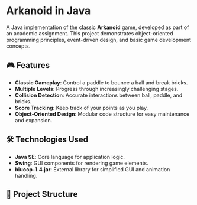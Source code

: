 # Arkanoid in Java

  A Java implementation of the classic **Arkanoid** game, developed as part of an academic assignment. This project demonstrates object-oriented programming principles,         event-driven design, and basic game development concepts.

## 🎮 Features

- **Classic Gameplay**: Control a paddle to bounce a ball and break bricks.
- **Multiple Levels**: Progress through increasingly challenging stages.
- **Collision Detection**: Accurate interactions between ball, paddle, and bricks.
- **Score Tracking**: Keep track of your points as you play.
- **Object-Oriented Design**: Modular code structure for easy maintenance and expansion.

## 🛠️ Technologies Used

- **Java SE**: Core language for application logic.
- **Swing**: GUI components for rendering game elements.
- **biuoop-1.4.jar**: External library for simplified GUI and animation handling.

## 📁 Project Structure

 
 
